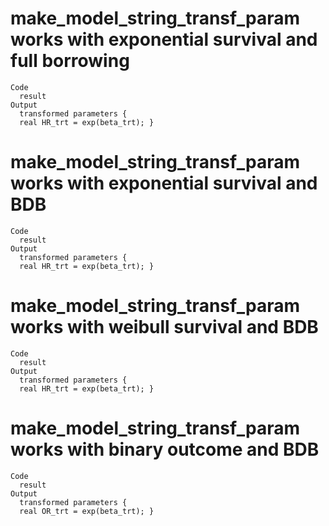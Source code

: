 # make_model_string_transf_param works with exponential survival and full borrowing

    Code
      result
    Output
      transformed parameters {
      real HR_trt = exp(beta_trt); }

# make_model_string_transf_param works with exponential survival and BDB

    Code
      result
    Output
      transformed parameters {
      real HR_trt = exp(beta_trt); }

# make_model_string_transf_param works with weibull survival and BDB

    Code
      result
    Output
      transformed parameters {
      real HR_trt = exp(beta_trt); }

# make_model_string_transf_param works with binary outcome and BDB

    Code
      result
    Output
      transformed parameters {
      real OR_trt = exp(beta_trt); }

